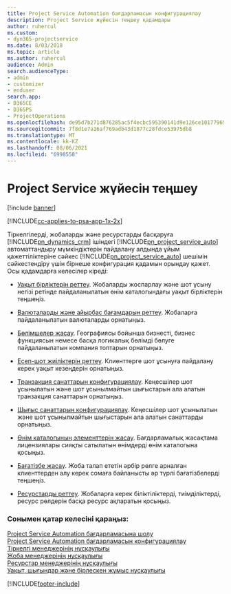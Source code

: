 ```yaml
---
title: Project Service Automation бағдарламасын конфигурациялау
description: Project Service жүйесін теңшеу қадамдары
author: ruhercul
ms.custom:
- dyn365-projectservice
ms.date: 8/03/2018
ms.topic: article
ms.author: ruhercul
audience: Admin
search.audienceType:
- admin
- customizer
- enduser
search.app:
- D365CE
- D365PS
- ProjectOperations
ms.openlocfilehash: de95d7b271d876285ac5f4ecbc595390141d9e126ce101779652828581c1f613
ms.sourcegitcommit: 7f8d1e7a16af769adb43d1877c28fdce53975db8
ms.translationtype: MT
ms.contentlocale: kk-KZ
ms.lasthandoff: 08/06/2021
ms.locfileid: "6998558"
---
```

# <a name="configure-project-service"></a>Project Service жүйесін теңшеу

[!include [banner](../includes/psa-now-project-operations.md)]

[!INCLUDE[cc-applies-to-psa-app-1x-2x](../includes/cc-applies-to-psa-app-1x-2x.md)]

Тіркелгілерді, жобаларды және ресурстарды басқаруға [!INCLUDE[pn_dynamics_crm](../includes/pn-dynamics-crm.md)] ішіндегі [!INCLUDE[pn_project_service_auto](../includes/pn-project-service-auto.md)] автоматтандыру мүмкіндіктерін пайдалану алдында ұйым қажеттіліктеріне сәйкес [!INCLUDE[pn_project_service_auto](../includes/pn-project-service-auto.md)] шешімін сәйкестендіру үшін бірнеше конфигурация қадамын орындау қажет. Осы қадамдарға келесілер кіреді:  
  
-   [Уақыт бірліктерін реттеу](../psa/set-up-time-units.md). Жобаларды жоспарлау және шот ұсыну негізі ретінде пайдаланылатын өнім каталогындағы уақыт бірліктерін теңшеңіз.  
  
-   [Валюталарды және айырбас бағамдарын реттеу](../psa/set-up-currencies-exchange-rates.md). Жобаларға пайдаланылатын валюталарды орнатыңыз.  
  
-   [Бөлімшелер жасау](../psa/create-organizational-units.md). Географиясы бойынша бизнесті, бизнес функциясын немесе басқа логикалық бөлімді бөлуге пайдаланылатын компания топтарын орнатыңыз.  
  
-   [Есеп-шот жиіліктерін реттеу](../psa/set-up-invoice-frequencies.md). Клиенттерге шот ұсынуға пайдалану керек уақыт кезеңдерін орнатыңыз.  
  
-   [Транзакция санаттарын конфигурациялау](../psa/configure-transaction-categories.md). Кеңесшілер шот ұсынылатын және шот ұсынылмайтын шығыстарын ала алатын транзакция санаттарын орнатыңыз.  
  
-   [Шығыс санаттарын конфигурациялау](../psa/configure-expense-categories.md). Кеңесшілер шот ұсынылатын және шот ұсынылмайтын шығыстарын ала алатын санаттарды орнатыңыз.  
  
-   [Өнім каталогының элементтерін жасау](../psa/create-product-catalog-items.md). Бағдарламалық жасақтама лицензиялары сияқты сатылатын өнімдерді өнім каталогына қосыңыз.  
  
-   [Бағатізбе жасау](../psa/create-price-list.md). Жоба талап ететін әрбір рөлге арналған клиенттерден алу керек сомаға байланысты әр түрлі бағатізбелерді теңшеңіз.  
  
-   [Ресурстарды реттеу](../psa/set-up-resources.md). Жобаларға керек біліктіліктерді, тиімділіктерді, ресурс рөлдерін басқа ресурс ақпаратын қосыңыз.  
  
### <a name="see-also"></a>Сонымен қатар келесіні қараңыз:  
 [Project Service Automation бағдарламасына шолу](../psa/overview.md)   
 [Project Service Automation бағдарламасын конфигурациялау](../psa/configure.md)   
 [Тіркелгі менеджерінің нұсқаулығы](../psa/account-manager-guide.md)   
 [Жоба менеджерінің нұсқаулығы](../psa/project-manager-guide.md)   
 [Ресурстар менеджерінің нұсқаулығы](../psa/resource-manager-guide.md)   
 [Уақыт, шығындар және бірлескен жұмыс нұсқаулығы](../psa/time-expense-collaboration-guide.md)


[!INCLUDE[footer-include](../includes/footer-banner.md)]